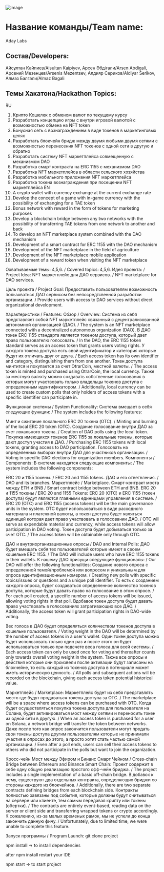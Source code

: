 ![image](https://user-images.githubusercontent.com/74203105/174469385-36c91e10-221a-4754-9196-3add8c1ecf3e.png)


# Название команды/Team name: 
Aday Labs

## Состав/Developers:
Айсұлтан Кайпиев/Aisultan Kaipiyev,
Арсен Әбдіғали/Arsen Abdigali,	
Арсений Мезенцев/Arsenis Mezentsev,
Алдияр Сериков/Aldiyar Serikov,
Алмаз Балгали/Almaz Bagali

## Темы Хакатона/Hackathon Topics:
RU
1. Крипто Кошелек с обменом валют по текущему курсу
2. Разработать концепцию игры с внутри игровой валютой с возможностью обмена на NFT token
3. Бонусная сеть с вознаграждением в виде токенов в маркетинговых целях
4. Разработать блокчейн бридж между двумя любыми двумя сетями с возможностью перенесения NFT токенов с одной сети в другую и обратно
5. Разработать систему NFT маркетплейса совмещенную с механизмом DAO
6. Разработка смарт контракта на ERC 1155 c механизмом DAO
7. Разработка NFT маркетплейса в области сельского хозяйства
8. Разработка мобильного приложения NFT маркетплейса
9. Разработка токена вознаграждения при посещении NFT маркетплейса
EN
1. A crypto wallet with currency exchange at the current exchange rate
2. Develop the concept of a game with in-game currency with the possibility of exchanging for a TAE token
3. Bonus network with reward in the form of tokens for marketing purposes
4. Develop a blockchain bridge between any two networks with the possibility of transferring TAE tokens from one network to another and back
5. To develop an NFT marketplace system combined with the DAO mechanism
6. Development of a smart contract for ERC 1155 with the DAO mechanism
7. Development of the NFT marketplace in the field of agriculture
8. Development of the NFT marketplace mobile application
9. Development of a reward token when visiting the NFT marketplace

Охватываемые темы: 4,5,6. / Covered topics: 4,5,6.
Идея проекта: / Project Idea:
NFT маркетплейс для ДАО сервисов. / NFT marketplace for DAO services.

Цель проекта / Project Goal:
Предоставить пользователям возможность пользоваться ДАО сервисом без непосредтсвенной разработки организации. / Provide users with access to DAO services without direct organizational development.

Характеристики / Features:
Обзор / Overview:
Система из себя представляет собой NFT маркетплейс связанный с децентрализованной автономной организацией (ДАО). / The system is an NFT marketplace connected with a decentralized autonomous organization (DAO). В ДАО токен ERC 1155 стандарта является токеном доступа, который дает право пользователю голосовать. / In the DAO, the ERC 1155 token standard serves as an access token that grants users voting rights. У каждого токена доступа есть свой идентификатор и категория которые будут их отличать друг от друга. / Each access token has its own identifier and category, distinguishing them from one another. Токен доступа минтится и покупается за счет OtrarCoin, местной валюты. / The access token is minted and purchased using OtrarCoin, the local currency. Также за местную валюту можно создавать собственные голосования в которых могут участвовать только владельцы токенов доступа с определенным идентификатором. / Additionally, local currency can be used to create custom polls that only holders of access tokens with a specific identifier can participate in.

Функционал системы / System Functionality:
Система вмещает в себя следующие функции: / The system includes the following features:

Минт и сжигание локального ERC 20 токена (OTC). / Minting and burning of the local ERC 20 token (OTC).
Создание голосование внутри ДАО за счет локального токена. / Creation of DAO polls using the local token.
Покупка имеющихся токенов ERC 1155 за локальные токены, которые дают доступ участия в ДАО. / Purchasing ERC 1155 tokens with local tokens, granting access to DAO participation.
Голосовать на определенных выборах внутри ДАО для участников организации. / Voting in specific DAO elections for organization members.
Компоненты / Components:
В системе находятся следующие компоненты: / The system includes the following components:

ERC 20 и 1155 токены. / ERC 20 and 1155 tokens.
ДАО и его ответвления. / DAO and its branches.
Маркетплейс / Marketplace.
Смарт-контракт моста между ETH и BNB / Smart contract bridge between ETH and BNB.
ERC 20 и 1155 токены / ERC 20 and 1155 Tokens:
ERC 20 (ОТС) и ERC 1155 (токен доступа) будут являются главными единицами управления в системе. / ERC 20 (OTC) and ERC 1155 (access tokens) will be the main governance units in the system. ОТС будет использоваться в виде расходного материала и платежной валюты, а токен доступа будет являться единицей которая дает право участвовать в голосовании ДАО. / OTC will serve as expendable material and currency, while access tokens will allow participation in DAO voting. Токен доступа будет добываться только за счет ОТС. / The access token will be obtainable only through OTC.

ДАО и внутриорганизационные опросы / DAO and Internal Polls:
ДАО будет вмещать себя тех пользователей которые имеют в своем кошельке ERC 1155. / The DAO will include users who have ERC 1155 tokens in their wallets. К нашему ДАО присущи следующие функционалы: / Our DAO will offer the following functionalities: Создание нового опроса с определенной темой/проблемой или вопросом и уникальным для опроса идентификационным номером. / Creating new polls with specific topics/issues or questions and a unique poll identifier. То есть с созданием каждого опроса, будет создаваться определенное количество токенов доступа, которые будут давать право на голосование в этом опросе. / For each poll created, a specific number of access tokens will be issued, allowing voting rights in that poll. Вдобавок токен доступа будет давать право участвовать в голосованиях затрагивающих все ДАО. / Additionally, the access token will grant participation rights in DAO-wide voting.

Вес голоса в ДАО будет определяться количеством токенов доступа в кошельке пользователя. / Voting weight in the DAO will be determined by the number of access tokens in a user's wallet. Один токен доступа можно будет использовать только один раз и после этого он будет использоваться только при подсчете веса голоса для всей системы. / Each access token can only be used once for voting and thereafter counts only towards overall voting weight in the system. Также все опросы и действия которые они произвели после активации будут записаны на блокчейне, то есть каждый из токенов доступа в потенциале может иметь историческую ценность. / All polls and subsequent actions will be recorded on the blockchain, giving each access token potential historical value.

Маркетплейс / Marketplace:
Маркетплейс будет из себя представлять место где будут продаваться токены доступа за ОТС. / The marketplace will be a space where access tokens can be purchased with OTC. Когда будет осуществляться покупка токена доступа для пользователя на Солана, будет активироваться мост между сетями и переносить токен из одной сети в другую. / When an access token is purchased for a user on Solana, a network bridge will transfer the token between networks. Даже после того как опрос закончится пользователи могут продать свои токены доступа другим пользователям которые не принимали участия в опросах до этого, а просто хотят стать частью самой организации. / Even after a poll ends, users can sell their access tokens to others who did not participate in the polls but want to join the organization.

Кросс-чейн Мост между Эфиром и Бинанс Смарт Чейном / Cross-chain Bridge between Ethereum and Binance Smart Chain:
Проект содержит в себе одну общую реализацию простого офф-чейн бриджа. / The project includes a single implementation of a basic off-chain bridge. В добавок к нему, существуют два отдельных контракта, определяющих бриджи со стороны каждого из блокчейнов. / Additionally, there are two separate contracts defining bridges from each blockchain side. Контракты полностью завязаны под события, которые должны будут считываться на сервере или клиенте, тем самым передавая крипту или токены (обертки). / The contracts are entirely event-based, reading data on the server or client side and transferring wrapped tokens or crypto accordingly. К сожалению, из-за малых временых рамок, мы не успели до конца закончить данную фичу. / Unfortunately, due to limited time, we were unable to complete this feature.

Запуск программы / Program Launch:
git clone project

npm install -> to install dependencies 

after npm install restart your IDE

npm start -> to start project
